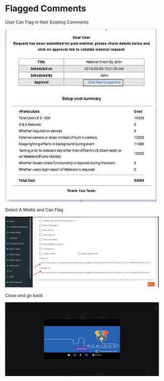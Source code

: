 # Flagged Comments

User Can Flag in their Existing Comments

![](../.gitbook/assets/image%20%2867%29.png)

Select A Media and Can Flag

![](../.gitbook/assets/image%20%28279%29.png)

Close and go back

![](../.gitbook/assets/image%20%28273%29.png)



